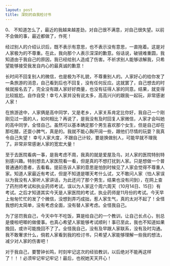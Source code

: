```yaml
---
layout: post
title: 深刻的自我检讨书
---
```


0、 不知道怎么了，最近的我越来越差劲，对自己很不满意，对自己很失望。以前不会做的事，最近都做了，作死！


经过别人的介绍认识后，既不表示有意思，也不表示没有意思，一直拖着。这是对人家极为的不尊重。在此，我向那个人表示深深的歉意。俗话说，破镜难重圆，我知道由于我自己的原因，我已经给别人造成了伤害。不祈求别人能够谅解我，只希望能够接受我发自内心的最真诚的歉意！

长时间不回复别人的微信，也是极为不礼貌，不尊重别人的。人家好心的给你发了一条旅游的消息，自己看到后也不回复，没有任何反应。这就罢了，自己想去的时候就报名去了，完全没有跟人家好好商量，也没有征得人家的同意。结果，就变得比较尴尬。自作自受！幸亏人家并没有说太多，高高兴兴的跟我一起玩，非常感谢人家！

在旅游途中，人家俩是高中同学，又是老乡，人家关系肯定比你好，我自己一个刚刚见过一面的人，如何相比？再说了，是我没有及时回复人家微信，人家才会叫她的高中同学，全怪自己。虽然可以基本确定那个男生喜欢那个女生，但是自己却在那吃醋，还耍小脾气，真是的。我就不能心胸开阔一些，跟他们尽情的玩耍？我真令自己失望！
幸亏人家大度，不跟自己计较，要是换做别人，可能早就不理我了。非常非常感谢人家的宽宏大量！


至于去医院看病一事，是我考虑不周，我真的就是爱屋及乌，对人家的医院特别特别感兴趣。特别想去人家医院看一看，但是真的不想打扰到人家。只是想做一个普普通通的患者，去看看。提前告诉人家的意思是怕到时候见了人家会觉得不尊重人家。知道人家最近有考试，但是不知道是哪天考什么试，又不敢问人家（怕人家误以为我没有人家听人家讲话，为此还问了那个男生，结果也没有问到），在网上查了药剂师考试和执业药师考试，误以为人家这个周六周天（10月14日、15日）有考试。之后才知道其实今天是人家医院的考试，执业药师是11月份的考试。今天早上匆匆忙忙的发了个微信，没想到弄巧成拙，惹人家生气，真的太对不起了！全怪我想的太简单，没有考虑全面，没有替人家考虑。全怪我自己。

为了惩罚我自己，今天中午不吃饭，算是给自己的一个教训，让自己长点心，别总是傻啦吧唧的做傻事。也真心希望人家能够考试顺利！事已至此，我也不知道如果挽回，或许可能挽回不了了。全怪我自己，没有及早跟人家联系，没有及时沟通。我不敢奢求什么，倘若人家看到我的检讨书，只希望人家能够理解一些我的想法，减少对人家的伤害吧！

对于我自己，要警钟长鸣，时刻牢记这次的经验教训，以后绝对不能再这样了！！！必须牢记牢记牢记！最后，也祝她天天开心！